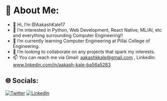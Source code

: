 # 💫 About Me:
- 👋 Hi, I’m @AakashKale17
- 👀 I’m interested in Python, Web Development, React Native, ML/AI, etc and everything surrounding Computer Engineering!!
- 🌱 I’m currently learning Computer Engineering at Pillai College of Engineering.
- 💞️ I’m looking to collaborate on any projects that spark my interests.
- 📫 You can reach me via Gmail: aakashkkale@gmail.com , LinkedIn: www.linkedin.com/in/aakash-kale-ba56a5283

## 🌐 Socials:
[![Twitter](https://img.shields.io/badge/Twitter-%231DA1F2.svg?logo=Twitter&logoColor=white)](https://twitter.com/i_code_things_) [![LinkedIn](https://img.shields.io/badge/LinkedIn-%230077B5.svg?logo=linkedin&logoColor=white)](https://www.linkedin.com/in/aakash-kale-ba56a5283/)

<!---
AakashKale17/AakashKale17 is a ✨ special ✨ repository because its `README.md` (this file) appears on your GitHub profile.
You can click the Preview link to take a look at your changes.
--->
